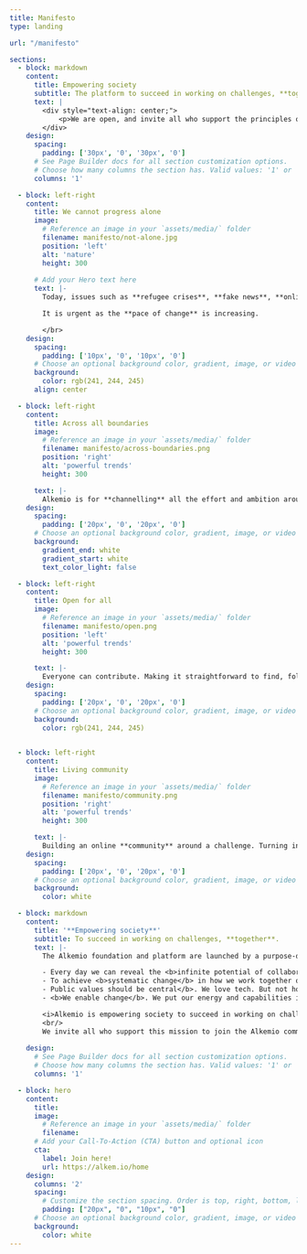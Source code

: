 ```yaml
---
title: Manifesto
type: landing

url: "/manifesto"

sections:
  - block: markdown
    content:
      title: Empowering society
      subtitle: The platform to succeed in working on challenges, **together**
      text: |
        <div style="text-align: center;">
            <p>We are open, and invite all who support the principles of this manifesto to <a href="https://alkem.io/" target="_blank">join here</a>.<p>
        </div>
    design:
      spacing:
        padding: ['30px', '0', '30px', '0']
      # See Page Builder docs for all section customization options.
      # Choose how many columns the section has. Valid values: '1' or '2'.
      columns: '1'

  - block: left-right
    content:
      title: We cannot progress alone
      image:
        # Reference an image in your `assets/media/` folder
        filename: manifesto/not-alone.jpg
        position: 'left'
        alt: 'nature'
        height: 300
       
      # Add your Hero text here
      text: |-
        Today, issues such as **refugee crises**, **fake news**, **online safety** and **climate change** are not being sufficiently solved. Society needs to get much better at addressing such **challenges**. Across all boundaries. <br/></br>

        It is urgent as the **pace of change** is increasing.

        </br>
    design:
      spacing:
        padding: ['10px', '0', '10px', '0']
      # Choose an optional background color, gradient, image, or video
      background:
        color: rgb(241, 244, 245)
      align: center

  - block: left-right
    content:
      title: Across all boundaries
      image:
        # Reference an image in your `assets/media/` folder
        filename: manifesto/across-boundaries.png
        position: 'right'
        alt: 'powerful trends'
        height: 300

      text: |-
        Alkemio is for **channelling** all the effort and ambition around challenges into solutions. Bringing people together, **sharing knowledge and ideas**, with a clear focus on the **opportunities**. Using **best practices**, the community around a challenge works together to identify next steps and **make progress**.
    design:
      spacing:
        padding: ['20px', '0', '20px', '0']
      # Choose an optional background color, gradient, image, or video
      background:
        gradient_end: white
        gradient_start: white
        text_color_light: false

  - block: left-right
    content:
      title: Open for all
      image:
        # Reference an image in your `assets/media/` folder
        filename: manifesto/open.png
        position: 'left'
        alt: 'powerful trends'
        height: 300

      text: |-
        Everyone can contribute. Making it straightforward to find, follow and directly **add value** on challenges. You can easily engage, learn from or add to the collective **wisdom of the community**. Providing an **open source platform**, to benefit everyone.
    design:
      spacing:
        padding: ['20px', '0', '20px', '0']
      # Choose an optional background color, gradient, image, or video
      background:
        color: rgb(241, 244, 245)
      

  - block: left-right
    content:
      title: Living community
      image:
        # Reference an image in your `assets/media/` folder
        filename: manifesto/community.png
        position: 'right'
        alt: 'powerful trends'
        height: 300

      text: |-
        Building an online **community** around a challenge. Turning individuals and organizations into co-workers. Spotting the right organizations, capabilities and resources to **make progress** on solutions in our fast-moving world.
    design:
      spacing:
        padding: ['20px', '0', '20px', '0']
      # Choose an optional background color, gradient, image, or video
      background:
        color: white

  - block: markdown
    content:
      title: '**Empowering society**'
      subtitle: To succeed in working on challenges, **together**.
      text: |-
        The Alkemio foundation and platform are launched by a purpose-driven team of professionals. By <b>working together</b> with  users, partners, businesses, researchers, and citizens we believe that: 

        - Every day we can reveal the <b>infinite potential of collaboration</b>. This is the key to success.
        - To achieve <b>systematic change</b> in how we work together on <b>challenges</b> requires inclusion and transparency. Enabled by an <b>independent digital platform</b> to support this way of <b>working together on challenges</b>.
        - Public values should be central</b>. We love tech. But not how it is often used. We do not want digital tools and data to be used to exploit people. They should benefit society.
        - <b>We enable change</b>. We put our energy and capabilities into building a solid <b>open-source platform</b>, best practices and trusted partnerships to innovate, develop, collaborate and <b>make progress together</b>. 

        <i>Alkemio is empowering society to succeed in working on challenges, together.</i>
        <br/>
        We invite all who support this mission to join the Alkemio community!
       
    design:
      # See Page Builder docs for all section customization options.
      # Choose how many columns the section has. Valid values: '1' or '2'.
      columns: '1'

  - block: hero
    content:
      title:
      image:
        # Reference an image in your `assets/media/` folder
        filename:
      # Add your Call-To-Action (CTA) button and optional icon
      cta:
        label: Join here!
        url: https://alkem.io/home
    design:
      columns: '2'
      spacing:
        # Customize the section spacing. Order is top, right, bottom, left.
        padding: ["20px", "0", "10px", "0"]
      # Choose an optional background color, gradient, image, or video
      background:
        color: white
---
```

